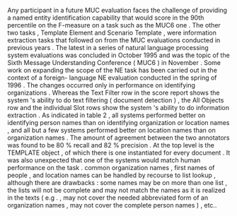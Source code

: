 Any participant in a future MUC evaluation faces the challenge of providing a named entity identification capability that would score in the 90th percentile on the F-measure on a task such as the MUC6 one . 
The other two tasks , Template Element and Scenario Template , were information extraction tasks that followed on from the MUC evaluations conducted in previous years . 
The latest in a series of natural language processing system evaluations was concluded in October 1995 and was the topic of the Sixth Message Understanding Conference ( MUC6 ) in November . 
Some work on expanding the scope of the NE task has been carried out in the context of a foreign- language NE evaluation conducted in the spring of 1996 . 
The changes occurred only in performance on identifying organizations . 
Whereas the Text Filter row in the score report shows the system 's ability to do text filtering ( document detection ) , the All Objects row and the individual Slot rows show the system 's ability to do information extraction . 
As indicated in table 2 , all systems performed better on identifying person names than on identifying organization or location names , and all but a few systems performed better on location names than on organization names . 
The amount of agreement between the two annotators was found to be 80 % recall and 82 % precision . 
At the top level is the TEMPLATE object , of which there is one instantiated for every document . 
It was also unexpected that one of the systems would match human performance on the task . 
common organization names , first names of people , and location names can be handled by recourse to list lookup , although there are drawbacks : some names may be on more than one list , the lists will not be complete and may not match the names as it is realized in the texts ( e.g . , may not cover the needed abbreviated form of an organization names , may not cover the complete person names ) , etc.. 